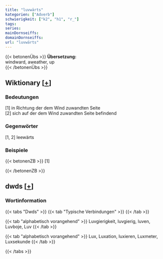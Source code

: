 ```yaml
---
title: "luvwärts"
kategorien: ["Adverb"]
schwierigkeit: ["k2", "h1", "r_"]
tags:
series:
mainDornseiffs:
domainDornseiffs:
url: "luvwärts"
---
```


{{< betonenÜbs >}}
**Übersetzung:**  
windward, aweather, up  
{{< /betonenÜbs >}}

## Wiktionary [[+](https://de.wiktionary.org/wiki/luvwärts)]

### Bedeutungen
[1] in Richtung der dem Wind zuwandten Seite  
[2] sich auf der dem Wind zuwandten Seite befindend  

### Gegenwörter
[1, 2] leewärts  

### Beispiele
{{< betonenZB >}}
[1]  

{{< /betonenZB >}}


## dwds [[+](https://www.dwds.de/wb/luvwärts)]

### Wortinformation
{{< tabs "Dwds" >}}
{{< tab "Typische Verbindungen" >}}
{{< /tab >}}

{{< tab "alphabetisch vorangehend" >}}
Luvgierigkeit, luvgierig, luven, Luvboje, Luv
{{< /tab >}}

{{< tab "alphabetisch vorangehend" >}}
Lux, Luxation, luxieren, Luxmeter, Luxsekunde
{{< /tab >}}

{{< /tabs >}}

